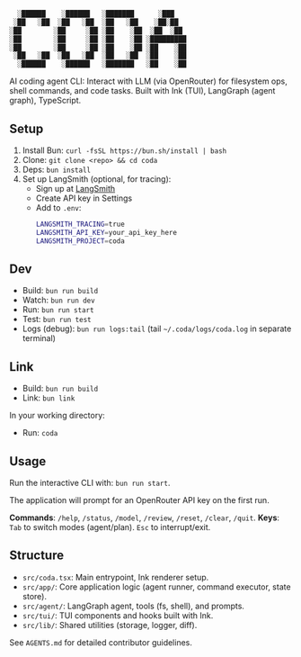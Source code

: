 ```bash
  ░██████    ░██████   ░███████      ░███    
 ░██   ░██  ░██   ░██  ░██   ░██    ░██░██   
░██        ░██     ░██ ░██    ░██  ░██  ░██  
░██        ░██     ░██ ░██    ░██ ░█████████ 
░██        ░██     ░██ ░██    ░██ ░██    ░██ 
 ░██   ░██  ░██   ░██  ░██   ░██  ░██    ░██ 
  ░██████    ░██████   ░███████   ░██    ░██ 
```
AI coding agent CLI: Interact with LLM (via OpenRouter) for filesystem ops, shell commands, and code tasks. Built with Ink (TUI), LangGraph (agent graph), TypeScript.

## Setup

1. Install Bun: `curl -fsSL https://bun.sh/install | bash`
2. Clone: `git clone <repo> && cd coda`
3. Deps: `bun install`
4. Set up LangSmith (optional, for tracing):
   - Sign up at [LangSmith](https://smith.langchain.com)
   - Create API key in Settings
   - Add to `.env`:
     ```bash
     LANGSMITH_TRACING=true
     LANGSMITH_API_KEY=your_api_key_here
     LANGSMITH_PROJECT=coda
     ```

## Dev

- Build: `bun run build`
- Watch: `bun run dev`
- Run: `bun run start`
- Test: `bun run test`
- Logs (debug): `bun run logs:tail` (tail `~/.coda/logs/coda.log` in separate terminal)


## Link
- Build: `bun run build`
- Link: `bun link`

In your working directory:
- Run: `coda`

## Usage

Run the interactive CLI with: `bun run start`.

The application will prompt for an OpenRouter API key on the first run.

**Commands**: `/help`, `/status`, `/model`, `/review`, `/reset`, `/clear`, `/quit`.
**Keys**: `Tab` to switch modes (agent/plan). `Esc` to interrupt/exit.

## Structure

- `src/coda.tsx`: Main entrypoint, Ink renderer setup.
- `src/app/`: Core application logic (agent runner, command executor, state store).
- `src/agent/`: LangGraph agent, tools (fs, shell), and prompts.
- `src/tui/`: TUI components and hooks built with Ink.
- `src/lib/`: Shared utilities (storage, logger, diff).

See `AGENTS.md` for detailed contributor guidelines.